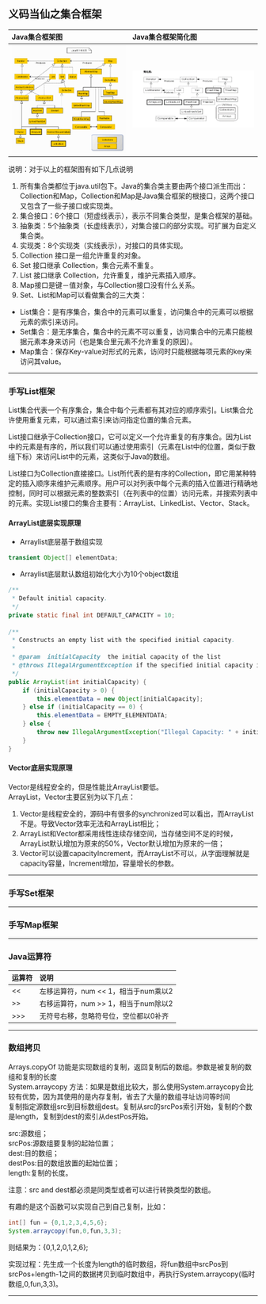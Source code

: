 ## 义码当仙之集合框架

|Java集合框架图|Java集合框架简化图|
|:----|:----|
|![](images/集合框架图.png)|![](images/集合框架简化图.png) |

说明：对于以上的框架图有如下几点说明  
1. 所有集合类都位于java.util包下。Java的集合类主要由两个接口派生而出：Collection和Map，Collection和Map是Java集合框架的根接口，这两个接口又包含了一些子接口或实现类。  
2. 集合接口：6个接口（短虚线表示），表示不同集合类型，是集合框架的基础。  
3. 抽象类：5个抽象类（长虚线表示），对集合接口的部分实现。可扩展为自定义集合类。  
4. 实现类：8个实现类（实线表示），对接口的具体实现。  
5. Collection 接口是一组允许重复的对象。  
6. Set 接口继承 Collection，集合元素不重复。  
7. List 接口继承 Collection，允许重复，维护元素插入顺序。  
8. Map接口是键－值对象，与Collection接口没有什么关系。  
9. Set、List和Map可以看做集合的三大类：  
- List集合：是有序集合，集合中的元素可以重复，访问集合中的元素可以根据元素的索引来访问。  
- Set集合：是无序集合，集合中的元素不可以重复，访问集合中的元素只能根据元素本身来访问（也是集合里元素不允许重复的原因）。  
- Map集合：保存Key-value对形式的元素，访问时只能根据每项元素的key来访问其value。  

<hr>

### 手写List框架  
List集合代表一个有序集合，集合中每个元素都有其对应的顺序索引。List集合允许使用重复元素，可以通过索引来访问指定位置的集合元素。  

List接口继承于Collection接口，它可以定义一个允许重复的有序集合。因为List中的元素是有序的，所以我们可以通过使用索引（元素在List中的位置，类似于数组下标）来访问List中的元素，这类似于Java的数组。  

List接口为Collection直接接口。List所代表的是有序的Collection，即它用某种特定的插入顺序来维护元素顺序。用户可以对列表中每个元素的插入位置进行精确地控制，同时可以根据元素的整数索引（在列表中的位置）访问元素，并搜索列表中的元素。实现List接口的集合主要有：ArrayList、LinkedList、Vector、Stack。  

#### ArrayList底层实现原理

- Arraylist底层基于数组实现  
```java
transient Object[] elementData;
```

- Arraylist底层默认数组初始化大小为10个object数组  
```java
/**
 * Default initial capacity.
 */
private static final int DEFAULT_CAPACITY = 10;

/**
 * Constructs an empty list with the specified initial capacity.
 *
 * @param  initialCapacity  the initial capacity of the list
 * @throws IllegalArgumentException if the specified initial capacity is negative
 */
public ArrayList(int initialCapacity) {
    if (initialCapacity > 0) {
        this.elementData = new Object[initialCapacity];
    } else if (initialCapacity == 0) {
        this.elementData = EMPTY_ELEMENTDATA;
    } else {
        throw new IllegalArgumentException("Illegal Capacity: " + initialCapacity);
    }
}
```

#### Vector底层实现原理
Vector是线程安全的，但是性能比ArrayList要低。  
ArrayList，Vector主要区别为以下几点：   
1. Vector是线程安全的，源码中有很多的synchronized可以看出，而ArrayList不是。导致Vector效率无法和ArrayList相比；  
2. ArrayList和Vector都采用线性连续存储空间，当存储空间不足的时候，ArrayList默认增加为原来的50%，Vector默认增加为原来的一倍；  
3. Vector可以设置capacityIncrement，而ArrayList不可以，从字面理解就是capacity容量，Increment增加，容量增长的参数。  

<hr>

### 手写Set框架

<hr>

### 手写Map框架

<hr>

### Java运算符

|运算符|说明|
|:----|:----|
|<<|左移运算符，num << 1，相当于num乘以2|
|\>>|右移运算符，num >> 1，相当于num除以2|
|\>>>|无符号右移，忽略符号位，空位都以0补齐|

<hr>

### 数组拷贝
Arrays.copyOf 功能是实现数组的复制，返回复制后的数组。参数是被复制的数组和复制的长度  
System.arraycopy 方法：如果是数组比较大，那么使用System.arraycopy会比较有优势，因为其使用的是内存复制，省去了大量的数组寻址访问等时间  
复制指定源数组src到目标数组dest。复制从src的srcPos索引开始，复制的个数是length，复制到dest的索引从destPos开始。  

src:源数组；	 
srcPos:源数组要复制的起始位置；  
dest:目的数组；  
destPos:目的数组放置的起始位置；  
length:复制的长度。  

注意：src and dest都必须是同类型或者可以进行转换类型的数组。  

有趣的是这个函数可以实现自己到自己复制，比如：
```java
int[] fun = {0,1,2,3,4,5,6}; 
System.arraycopy(fun,0,fun,3,3);
```
则结果为：{0,1,2,0,1,2,6};  

实现过程：先生成一个长度为length的临时数组，将fun数组中srcPos到srcPos+length-1之间的数据拷贝到临时数组中，再执行System.arraycopy(临时数组,0,fun,3,3)。  

<hr>







